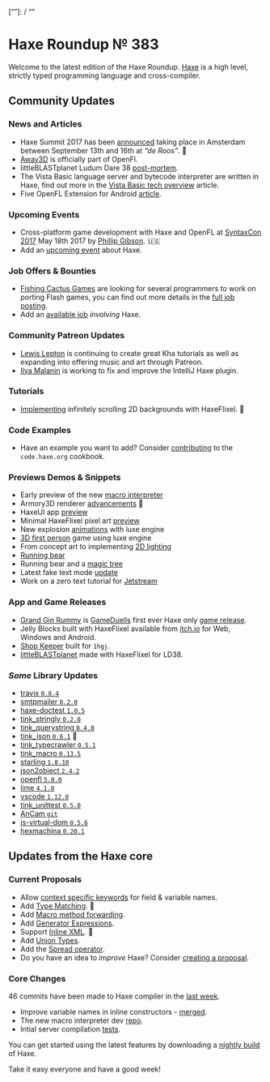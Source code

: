 [_template]: ../templates/roundup.html
[date]: / "2017-05-09 10:34:00"
[modified]: / "2017-05-09 11:09:00"
[published]: / "2017-05-09 12:00:00"
[description]: / "The latest news covering the Haxe community, featuring upcoming talks, the latest HaxeLib releases, game previews and lots more!"
[“”]: / “”

# Haxe Roundup № 383

Welcome to the latest edition of the Haxe Roundup. [Haxe](http://haxe.org/?utm_source=haxe.io) is a high level, strictly typed programming language and cross-compiler.

## Community Updates

### News and Articles

- Haxe Summit 2017 has been [announced](https://twitter.com/haxe_org/status/849702177039929344) taking place in Amsterdam between September 13th and 16th at _“de Roos”_. :tada:
- [Away3D](https://github.com/openfl/away3d) is officially part of OpenFl.
- littleBLASTplanet Ludum Dare 38 [post-mortem](https://gamepopper.co.uk/2017/04/25/ludum-dare-38-littleplanetblast/).
- The Vista Basic language server and bytecode interpreter are written in Haxe, find out more in the [Vista Basic tech overview](http://vistabasic.com/index.php/2017/05/06/vista-basic-technology-overview/) article.
- Five OpenFL Extension for Android [article](https://saumya.github.io/ray/articles/75/).
	
### Upcoming Events

- Cross-platform game development with Haxe and OpenFL at [SyntaxCon 2017](https://2017.syntaxcon.com/session/cross-platform-game-development-with-haxe-and-openfl/) May 18th 2017 by [Phillip Gibson](https://2017.syntaxcon.com/features/phillip-gibson-speaker-spotlight/). :us:
- Add an [upcoming event](https://github.com/skial/haxe.io/labels/events) about Haxe.

### Job Offers & Bounties

- [Fishing Cactus Games](https://twitter.com/FishingCactus) are looking for several programmers to work on porting Flash games, you can find out more details in the [full job posting](http://emploi.afjv.com/emploi-jeux-video/EDEV610-11668).
- Add an [available job](https://github.com/skial/haxe.io/labels/jobs) _involving_ Haxe.

### Community Patreon Updates

- [Lewis Lepton](https://www.patreon.com/posts/juggling-for-9744512) is continuing to create great Kha tutorials as well as expanding into offering music and art through Patreon.
- [Ilya Malanin](https://www.patreon.com/posts/10663164) is working to fix and improve the IntelliJ Haxe plugin.

### Tutorials

- [Implementing](https://twitter.com/gamefromscratch/status/861657347470610432) infinitely scrolling 2D backgrounds with HaxeFlixel. :book:

### Code Examples

- Have an example you want to add? Consider [contributing](https://github.com/HaxeFoundation/code-cookbook#contributing-articles) to the `code.haxe.org` cookbook.

### Previews Demos & Snippets

- Early preview of the new [macro interpreter](https://twitter.com/nadako/status/859906413241434112)
- Armory3D renderer [advancements](https://twitter.com/luboslenco/status/860837067210862593) :star2:
- HaxeUI app [preview](https://twitter.com/IanHarrigan1982/status/859920446761967618)
- Minimal HaxeFlixel pixel art [preview](https://twitter.com/thronecode/status/861739541237026817)
- New explosion [animations](https://twitter.com/EdoardoLopes/status/861646224277069828) with luxe engine
- [3D first person](https://twitter.com/AtomicPair/status/861392458231365632) game using luxe engine
- From concept art to implementing [2D lighting](https://twitter.com/JoaquinBelloD/status/861092503474376704)
- [Running bear](https://twitter.com/egor69ok/status/860261691183046657)
- Running bear and a [magic tree](https://twitter.com/egor69ok/status/860146000660496385)
- Latest fake text mode [update](https://twitter.com/Uhfgood/status/860234321826906116)
- Work on a zero text tutorial for [Jetstream](https://twitter.com/francoisvn/status/859896056536068098)

### App and Game Releases

- [Grand Gin Rummy](http://grandginrummy.com/) is [GameDuells](https://www.gameduell.de/gd/) first ever Haxe only [game release](https://twitter.com/GameDuell/status/861513554444288000).
- Jelly Blocks built with HaxeFlixel available from [itch.io](https://twitter.com/apfelbeck/status/861335314287149056) for Web, Windows and Android.
- [Shop Keeper](https://twitter.com/Laguna_999/status/861118046362107904) built for `1hgj`.
- [littleBLASTplanet](https://twitter.com/gamepopper/status/859836514389417984) made with HaxeFlixel for LD38.

### _Some_ Library Updates

- [travix `0.8.4`](http://lib.haxe.org/p/travix)
- [smtpmailer `0.2.0`](http://lib.haxe.org/p/smtpmailer)
- [haxe-doctest `1.0.5`](http://lib.haxe.org/p/haxe-doctest)
- [tink_stringly `0.2.0`](http://lib.haxe.org/p/tink_stringly)
- [tink_querystring `0.4.0`](http://lib.haxe.org/p/tink_querystring)
- [tink_json `0.6.1`](http://lib.haxe.org/p/tink_json) :star2: 
- [tink_typecrawler `0.5.1`](http://lib.haxe.org/p/tink_typecrawler)
- [tink_macro `0.13.5`](http://lib.haxe.org/p/tink_macro)
- [starling `1.8.10`](http://lib.haxe.org/p/starling)
- [json2object `2.4.2`](http://lib.haxe.org/p/json2object)
- [openfl `5.0.0`](http://lib.haxe.org/p/openfl)
- [lime `4.1.0`](http://lib.haxe.org/p/lime)
- [vscode `1.12.0`](http://lib.haxe.org/p/vscode)
- [tink_unittest `0.5.0`](http://lib.haxe.org/p/tink_unittest)
- [AnCam `git`](https://github.com/saumya/AnCam)
- [js-virtual-dom `0.5.6`](http://lib.haxe.org/p/js-virtual-dom)
- [hexmachina `0.20.1`](http://lib.haxe.org/p/hexmachina)

## Updates from the Haxe core

### Current Proposals

- Allow [context specific keywords](https://github.com/HaxeFoundation/haxe-evolution/issues/22) for field & variable names.
- Add [Type Matching](https://github.com/HaxeFoundation/haxe-evolution/pull/20). :star2:
- Add [Macro method forwarding](https://github.com/HaxeFoundation/haxe-evolution/pull/18).
- Add [Generator Expressions](https://github.com/HaxeFoundation/haxe-evolution/pull/15).
- Support [Inline XML](https://github.com/HaxeFoundation/haxe-evolution/pull/12). :star2:
- Add [Union Types](https://github.com/HaxeFoundation/haxe-evolution/pull/11).
- Add the [Spread operator](https://github.com/HaxeFoundation/haxe-evolution/pull/7).
- Do you have an idea to _improve_ Haxe? Consider [creating a proposal].

### Core Changes

46 commits have been made to Haxe compiler in the [last week].

- Improve variable names in inline constructors - [merged](https://github.com/HaxeFoundation/haxe/pull/6234).
- The new macro interpreter dev [repo](https://github.com/Simn/haxe/commits/eval).
- Intial server compilation [tests](https://github.com/HaxeFoundation/haxe/pull/6248).


You can get started using the latest features by downloading a [nightly build] of Haxe.

Take it easy everyone and have a good week!

[last week]: https://github.com/issues?utf8=%E2%9C%93&q=closed%3A2017-05-02..2017-05-09+org%3Ahaxefoundation+is%3Aclosed+
[nightly build]: http://build.haxe.org
[creating a proposal]: https://github.com/HaxeFoundation/haxe-evolution
